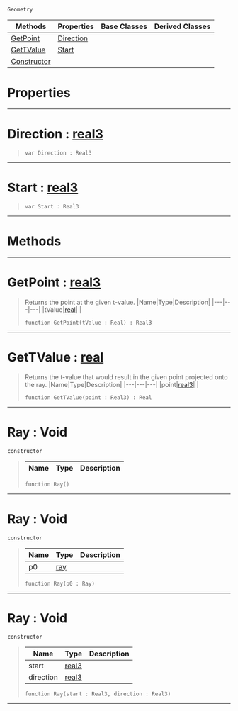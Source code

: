  `Geometry`

|Methods|Properties|Base Classes|Derived Classes|
|---|---|---|---|
|[ GetPoint](https://plasmaengine.github.io/PlasmaDocs/Plasma1/C++/code_reference/class_reference/ray.md#getpoint-plasma-engine-doc)|[ Direction](https://plasmaengine.github.io/PlasmaDocs/Plasma1/C++/code_reference/class_reference/ray.md#direction-plasma-engine-do)| | |
|[ GetTValue](https://plasmaengine.github.io/PlasmaDocs/Plasma1/C++/code_reference/class_reference/ray.md#gettvalue-plasma-engine-do)|[ Start](https://plasmaengine.github.io/PlasmaDocs/Plasma1/C++/code_reference/class_reference/ray.md#start-plasma-engine-docume)| | |
|[ Constructor](https://plasmaengine.github.io/PlasmaDocs/Plasma1/C++/code_reference/class_reference/ray.md#ray-void)| | | |


 #  Properties


---  
 #  Direction : [real3](https://plasmaengine.github.io/PlasmaDocs/Plasma1/C++/code_reference/lightning_base_types/real3.md)

> 
> ``` lang=cpp, name=Lightning
> var Direction : Real3


---  
 #  Start : [real3](https://plasmaengine.github.io/PlasmaDocs/Plasma1/C++/code_reference/lightning_base_types/real3.md)

> 
> ``` lang=cpp, name=Lightning
> var Start : Real3


---  
 #  Methods


---  
 #  GetPoint : [real3](https://plasmaengine.github.io/PlasmaDocs/Plasma1/C++/code_reference/lightning_base_types/real3.md)

> Returns the point at the given t-value.
> |Name|Type|Description|
> |---|---|---|
> |tValue|[real](https://plasmaengine.github.io/PlasmaDocs/Plasma1/C++/code_reference/lightning_base_types/real.md)| |
> ``` lang=cpp, name=Lightning
> function GetPoint(tValue : Real) : Real3
> ``` 


---  
 #  GetTValue : [real](https://plasmaengine.github.io/PlasmaDocs/Plasma1/C++/code_reference/lightning_base_types/real.md)

> Returns the t-value that would result in the given point projected onto the ray.
> |Name|Type|Description|
> |---|---|---|
> |point|[real3](https://plasmaengine.github.io/PlasmaDocs/Plasma1/C++/code_reference/lightning_base_types/real3.md)| |
> ``` lang=cpp, name=Lightning
> function GetTValue(point : Real3) : Real
> ``` 


---  
 #  Ray : Void

 `constructor`

> 
> |Name|Type|Description|
> |---|---|---|
> ``` lang=cpp, name=Lightning
> function Ray()
> ``` 


---  
 #  Ray : Void

 `constructor`

> 
> |Name|Type|Description|
> |---|---|---|
> |p0|[ray](https://plasmaengine.github.io/PlasmaDocs/Plasma1/C++/code_reference/class_reference/ray.md)| |
> ``` lang=cpp, name=Lightning
> function Ray(p0 : Ray)
> ``` 


---  
 #  Ray : Void

 `constructor`

> 
> |Name|Type|Description|
> |---|---|---|
> |start|[real3](https://plasmaengine.github.io/PlasmaDocs/Plasma1/C++/code_reference/lightning_base_types/real3.md)| |
> |direction|[real3](https://plasmaengine.github.io/PlasmaDocs/Plasma1/C++/code_reference/lightning_base_types/real3.md)| |
> ``` lang=cpp, name=Lightning
> function Ray(start : Real3, direction : Real3)
> ``` 


---  
 

 